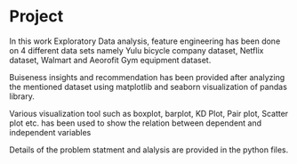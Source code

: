 # Project

In this work Exploratory Data analysis, feature engineering has been done on 4 different data sets namely Yulu bicycle company dataset, Netflix dataset, Walmart and Aeorofit Gym equipment dataset. 

Buiseness insights and recommendation has been provided after analyzing the mentioned dataset using matplotlib and seaborn visualization 
of pandas library. 

Various visualization tool such as boxplot, barplot, KD Plot, Pair plot, Scatter plot etc. has been used to show the relation between dependent and independent variables

Details of the problem statment and alalysis are provided in the python files.
